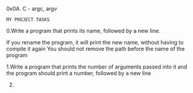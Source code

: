 0x0A. C - argc, argv


    MY PROJECT TASKS

0.Write a program that prints its name, followed by a new line.

If you rename the program, it will print the new name, without having to compile it again
You should not remove the path before the name of the program

1.Write a program that prints the number of arguments passed into it and the program should print a number, followed by a new line

2.
